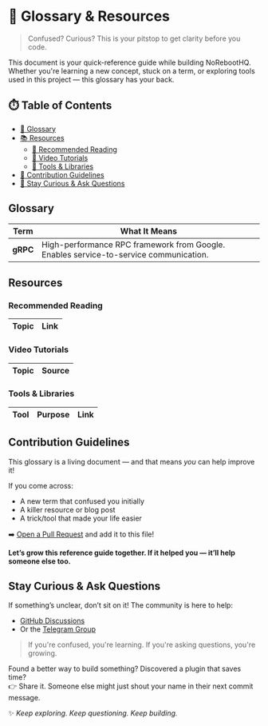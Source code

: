 # 📘 Glossary & Resources

> Confused? Curious? This is your pitstop to get clarity before you code.

This document is your quick-reference guide while building NoRebootHQ. Whether you're learning a new concept, stuck on a term, or exploring tools used in this project — this glossary has your back.

## ⏱️ Table of Contents

- [📖 Glossary]()
- [📚 Resources]()
    - [📘 Recommended Reading]()
    - [🎥 Video Tutorials]()
    - [🧰 Tools & Libraries]()
- [🤝 Contribution Guidelines]()
- [🧠 Stay Curious & Ask Questions]()

## Glossary

| Term               | What It Means                                                                 |
|--------------------|------------------------------------------------------------------------------|
| **gRPC**           | High-performance RPC framework from Google. Enables service-to-service communication. |

## Resources

### Recommended Reading

| Topic              | Link |
|--------------------|------|

### Video Tutorials

| Topic | Source |
|-------|--------|

### Tools & Libraries

| Tool        | Purpose                            | Link |
|-------------|------------------------------------|------|

## Contribution Guidelines

This glossary is a living document — and that means *you* can help improve it!

If you come across:
- A new term that confused you initially
- A killer resource or blog post
- A trick/tool that made your life easier

➡️ [Open a Pull Request](https://github.com/himakhaitan/noreboothq-go/edit/main/GLOSSARY_AND_RESOURCES.md) and add it to this file!

**Let’s grow this reference guide together. If it helped you — it’ll help someone else too.**

## Stay Curious & Ask Questions

If something’s unclear, don’t sit on it! The community is here to help:

- [GitHub Discussions](https://github.com/himakhaitan/noreboothq-go/discussions)
- Or the [Telegram Group](https://t.me/univxchat)

> If you're confused, you're learning. If you're asking questions, you're growing.

Found a better way to build something? Discovered a plugin that saves time?  
👉 Share it. Someone else might just shout your name in their next commit message.

✨ *Keep exploring. Keep questioning. Keep building.*
